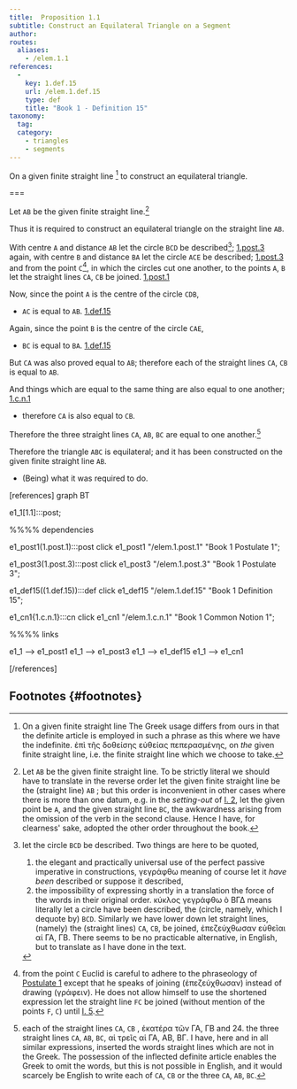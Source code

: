 ```yaml
---
title:  Proposition 1.1
subtitle: Construct an Equilateral Triangle on a Segment
author:
routes:
  aliases:
    - /elem.1.1
references:
  - 
    key: 1.def.15
    url: /elem.1.def.15
    type: def
    title: "Book 1 - Definition 15"
taxonomy:
  tag:
  category:
    - triangles
    - segments
---
```


On a given finite straight line [^1] to construct an equilateral triangle.


===

Let `AB` be the given finite straight line.[^2]

Thus it is required to construct an equilateral triangle on the straight line `AB`. 

With centre `A` and distance `AB` let the circle `BCD` be described[^3]; [1.post.3] again, with centre `B` and distance `BA` let the circle `ACE` be described; [1.post.3] and from the point `C`[^4], in which the circles cut one another, to the points `A`, `B` let the straight lines `CA`, `CB` be joined. [1.post.1] 

Now, since the point `A` is the centre of the circle `CDB`, 
- `AC` is equal to `AB`. [1.def.15]

Again, since the point `B` is the centre of the circle `CAE`, 
- `BC` is equal to `BA`. [1.def.15]

But `CA` was also proved equal to `AB`; therefore each of the straight lines `CA`, `CB` is equal to `AB`.

And things which are equal to the same thing are also equal to one another; [1.c.n.1] 
- therefore `CA` is also equal to `CB`.

Therefore the three straight lines `CA`, `AB`, `BC` are equal to one another.[^5]

Therefore the triangle `ABC` is equilateral; and it has been constructed on the given finite straight line `AB`.


- (Being) what it was required to do.


[1.def.15]: /elem.1.def.15 "Book 1 - Definition 15"
[1.post.1]: /elem.1.post.1 "Book 1 - Postulate 1"
[1.post.3]: /elem.1.post.3 "Book 1 - Postulate 3"
[1.c.n.1]: /elem.1.c.n.1 "Book 1 - Common Notion 1"

[references]
graph BT

e1_1[1.1]:::post;

%%%% dependencies

e1_post1(1.post.1):::post
click e1_post1 "/elem.1.post.1" "Book 1 Postulate 1";

e1_post3(1.post.3):::post
click e1_post3 "/elem.1.post.3" "Book 1 Postulate 3";

e1_def15((1.def.15)):::def
click e1_def15 "/elem.1.def.15" "Book 1 Definition 15";

e1_cn1{1.c.n.1}:::cn
click e1_cn1 "/elem.1.c.n.1" "Book 1 Common Notion 1";

%%%% links

e1_1 --> e1_post1
e1_1 --> e1_post3
e1_1 --> e1_def15
e1_1 --> e1_cn1

[/references]

## Footnotes {#footnotes}

[^1]: On a given finite straight line
    The Greek usage differs from ours in that the definite article is employed in such a phrase as this where we have the indefinite. <foreign lang="greek">ἐπὶ τῆς δοθείσης εὐθείας πεπερασμένης</foreign>, <quote>on <em>the</em> given finite straight line,</quote> i.e. the finite straight line which we choose to take.

[^2]: Let `AB` be the given finite straight line.
    To be strictly literal we should have to translate in the reverse order <quote>let the given finite straight line be the (straight line) `AB`</quote> ; but this order is inconvenient in other cases where there is more than one datum, e.g. in the <em>setting-out</em> of <a href="/elem.1.2">I. 2</a>, <quote>let the given point be `A`, and the given straight line `BC`,</quote> the awkwardness arising from the omission of the verb in the second clause. Hence I have, for clearness' sake, adopted the other order throughout the book.

[^3]: let the circle `BCD` be described.
    Two things are here to be quoted, 
    1. the elegant and practically universal use of the perfect passive imperative in constructions, <foreign lang="greek">γεγράφθω</foreign> meaning of course <quote>let it <em>have been</em> described</quote> or <quote>suppose it described,</quote>
    2. the impossibility of expressing shortly in a translation the force of the words in their original order. <foreign lang="greek">κύκλος γεγράφθω ὸ ΒΓΔ</foreign> means literally <quote>let a circle have been described, the (circle, namely, which I dequote by) `BCD`.</quote> Similarly we have lower down <quote>let straight lines, (namely) the (straight lines) `CA`, `CB`, be joined,</quote> <foreign lang="greek">ἐπεζεύχθωσαν εὐθεῖαι αί ΓΑ, ΓΒ</foreign>. There seems to be no practicable alternative, in English, but to translate as I have done in the text.

[^4]: from the point `C`
    Euclid is careful to adhere to the phraseology of <a href="/elem.1.post.1">Postulate 1</a> except that he speaks of <quote>joining</quote> (<foreign lang="greek">ἐπεζεύχθωσαν</foreign>) instead of <quote>drawing</quote> (<foreign lang="greek">γράφειν</foreign>). He does not allow himself to use the shortened expression <quote>let the straight line `FC` be joined</quote> (without mention of the points `F`, `C`) until <a href="/elem.1.5">I. 5</a>.

[^5]: each of the straight lines `CA`, `CB`
    , <foreign lang="greek">ἑκατέρα τῶν ΓΑ, ΓΒ</foreign> and <span class="bold">24. the three straight</span> lines `CA`, `AB`, `BC`, <foreign lang="greek">αἱ τρεῖς αἱ ΓΑ, ΑΒ, ΒΓ</foreign>. I have, here and in all similar expressions, inserted the words <quote>straight lines</quote> which are not in the Greek. The possession of the inflected definite article enables the Greek to omit the words, but this is not possible in English, and it would scarcely be English to write <quote>each of `CA`, `CB`</quote> or <quote>the three `CA`, `AB`, `BC`.</quote>

